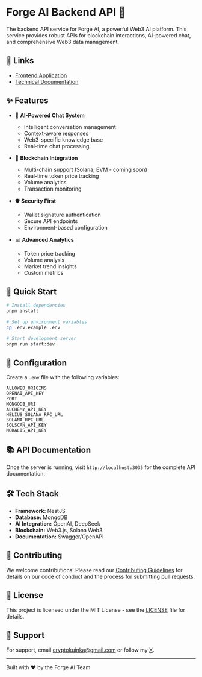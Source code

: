 # Forge AI Backend API 🚀

The backend API service for Forge AI, a powerful Web3 AI platform. This service provides robust APIs for blockchain interactions, AI-powered chat, and comprehensive Web3 data management.

## 🔗 Links

- [Frontend Application](https://forge.ai)
- [Technical Documentation](docs/readme.md)

## ✨ Features

- 🤖 **AI-Powered Chat System**

  - Intelligent conversation management
  - Context-aware responses
  - Web3-specific knowledge base
  - Real-time chat processing

- 🔗 **Blockchain Integration**

  - Multi-chain support (Solana, EVM - coming soon)
  - Real-time token price tracking
  - Volume analytics
  - Transaction monitoring

- 🛡️ **Security First**

  - Wallet signature authentication
  - Secure API endpoints
  - Environment-based configuration

- 📊 **Advanced Analytics**
  - Token price tracking
  - Volume analysis
  - Market trend insights
  - Custom metrics

## 🚀 Quick Start

```bash
# Install dependencies
pnpm install

# Set up environment variables
cp .env.example .env

# Start development server
pnpm run start:dev
```

## 🔧 Configuration

Create a `.env` file with the following variables:

```env
ALLOWED_ORIGINS
OPENAI_API_KEY
PORT
MONGODB_URI
ALCHEMY_API_KEY
HELIUS_SOLANA_RPC_URL
SOLANA_RPC_URL
SOLSCAN_API_KEY
MORALIS_API_KEY
```

## 📚 API Documentation

Once the server is running, visit `http://localhost:3035` for the complete API documentation.

## 🛠️ Tech Stack

- **Framework:** NestJS
- **Database:** MongoDB
- **AI Integration:** OpenAI, DeepSeek
- **Blockchain:** Web3.js, Solana Web3
- **Documentation:** Swagger/OpenAPI

## 🤝 Contributing

We welcome contributions! Please read our [Contributing Guidelines](CONTRIBUTING.md) for details on our code of conduct and the process for submitting pull requests.

## 📄 License

This project is licensed under the MIT License - see the [LICENSE](LICENSE) file for details.

## 🌟 Support

For support, email cryptokuinka@gmail.com or follow my [X](https://x.com/web3_pop).

---

Built with ❤️ by the Forge AI Team
